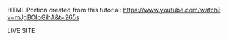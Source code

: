 HTML Portion created from this tutorial: https://www.youtube.com/watch?v=mJgBOIoGihA&t=265s

LIVE SITE: 
